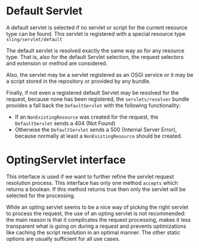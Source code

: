 # Default Servlet

A default servlet is selected if no servlet or script for the current resource type can be found. This servlet is 
registered with a special resource type `sling/servlet/default`

The default servlet is resolved exactly the same way as for any resource type. That is, also for the default Servlet 
selection, the request selectors and extension or method are considered. 

Also, the servlet may be a servlet registered as an OSGi service or it may be a script stored in the repository or 
provided by any bundle.

Finally, if not even a registered default Servlet may be resolved for the request, because none has been registered, 
the `servlets/resolver` bundle provides a fall back the `DefaultServlet` with the following functionality:

- If an `NonExistingResource` was created for the request, the `DefaultServlet` sends a 404 (Not Found)
- Otherwise the `DefaultServlet` sends a 500 (Internal Server Error), because normally at least a `NonExistingResource` 
should be created.


# OptingServlet interface

This interface is used if we want to further refine the servlet request resolution process. This interface has only 
one method `accepts` which returns a boolean. If this method returns true then only the servlet will be selected for 
the processing.

While an opting servlet seems to be a nice way of picking the right servlet to process the request, the use of an opting
 servlet is not recommended: the main reason is that it complicates the request processing, makes it less transparent what 
 is going on during a request and prevents optimizations like caching the script resolution in an optimal manner. 
 The other static options are usually sufficient for all use cases.